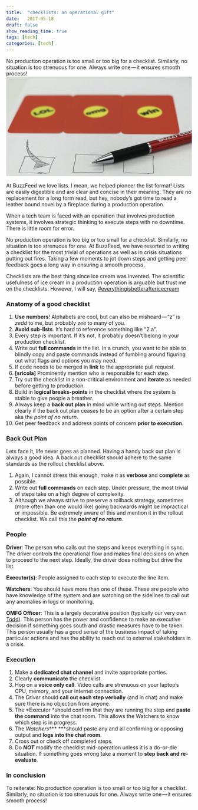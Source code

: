 ```yaml
---
title:	"checklists: an operational gift"
date:	2017-05-18
draft: false
show_reading_time: true
tags: [tech]
categories: [tech]
---
```


No production operation is too small or too big for a checklist. Similarly, no situation is too strenuous for one. Always write one — it ensures smooth process!
![](/img/1*i1CpQQPo80_ixdzDjznoug.jpeg)

At BuzzFeed we love lists. I mean, we helped pioneer the list format! Lists are easily digestible and are clear and concise in their meaning. They are no replacement for a long form read, but hey, nobody’s got time to read a leather bound novel by a fireplace during a production operation.


When a tech team is faced with an operation that involves production systems, it involves strategic thinking to execute steps with no downtime. There is little room for error.

No production operation is too big or too small for a checklist. Similarly, no situation is too strenuous for one. At BuzzFeed, we have resorted to writing a checklist for the most trivial of operations as well as in crisis situations putting out fires. Taking a few moments to jot down steps and getting peer feedback goes a long way in ensuring a smooth process.

Checklists are the best thing since ice cream was invented. The scientific usefulness of ice cream in a production operation is arguable but trust me on the checklists. However, I will say, [#everythingisbetteraftericecream](https://www.instagram.com/explore/tags/everythingisbetteraftericecream/)

### Anatomy of a good checklist

1. **Use** **numbers**! Alphabets are cool, but can also be misheard — “z” is *zedd* to me, but probably *zee* to many of you.
2. **Avoid sub-lists**. It’s hard to reference something like “2.a”.
3. Every step *is* important. If it’s not, it probably doesn’t belong in your production checklist.
4. Write out **full commands** in the list. In a crunch, you want to be able to blindly copy and paste commands instead of fumbling around figuring out what flags and options you may need.
5. If code needs to be merged in **link** to the appropriate pull request.
6. **[sricola]** Prominently mention who is responsible for each step.
7. Try out the checklist in a non-critical environment and **iterate** as needed before getting to production.
8. Build in **logical breaks-points** in the checklist where the system is stable to give people a breather.
9. Always keep a **back out plan** in mind while writing out steps. Mention clearly if the back out plan ceases to be an option after a certain step aka the *point of no return*.
10. Get peer feedback and address points of concern **prior to execution**.

### Back Out Plan

Lets face it, life never goes as planned. Having a handy back out plan is always a good idea. A back out checklist should adhere to the same standards as the rollout checklist above.

1. Again, I cannot stress this enough, make it as **verbose** and **complete** as possible.
2. Write out **full commands** on each step. Under pressure, the most trivial of steps take on a high degree of complexity.
3. Although we always strive to preserve a rollback strategy, sometimes (more often than one would like) going backwards might be impractical or impossible. Be extremely aware of this and mention it in the rollout checklist. We call this the ***point of no return***.

### People

**Driver**: The person who calls out the steps and keeps everything in sync. The driver controls the operational flow and makes final decisions on when to proceed to the next step. Ideally, the driver does nothing but drive the list.

**Executor(s)**: People assigned to each step to execute the line item.

**Watchers**: You should have more than one of these. These are people who have knowledge of the system and are watching on the sidelines to call out any anomalies in logs or monitoring.

**OMFG Officer**: This is a largely decorative position (typically our very own [Todd](http://twitter.com/@toddml)). This person has the power and confidence to make an executive decision if something goes south and drastic measures have to be taken. This person usually has a good sense of the business impact of taking particular actions and has the ability to reach out to external stakeholders in a crisis.

### Execution

1. Make a **dedicated chat channel** and invite appropriate parties.
2. Clearly **communicate** the checklist.
3. Hop on a **voice only call**. Video calls are strenuous on your laptop’s CPU, memory, and your internet connection.
4. The *Driver* should **call out each step verbally** (and in chat) and make sure there is no objection from anyone.
5. The *Executor *should confirm that they are running the step and **paste the command** into the chat room. This allows the Watchers to know which step is in progress.
6. The *Watchers**** ***should paste any and all confirming or opposing output and **logs into the chat room**.
7. Cross out or check off completed steps.
8. Do ***NOT*** modify the checklist mid-operation unless it is a do-or-die situation. If something goes wrong take a moment to **step back and re-evaluate**.

### In conclusion

To reiterate: No production operation is too small or too big for a checklist. Similarly, no situation is too strenuous for one. Always write one — it ensures smooth process!

  